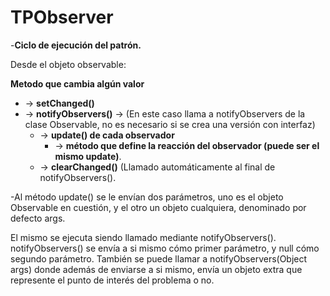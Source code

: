 # TPObserver

-__Ciclo de ejecución del patrón.__

Desde el objeto observable: 

**Metodo que cambia algún valor** 
  - -> **__setChanged()__**
  - -> **__notifyObservers()__** -> (En este caso llama a notifyObservers de la clase Observable, no es necesario si se crea una versión con interfaz) 
    - -> **__update()__ de cada observador**
      - -> **método que define la reacción del observador (puede ser el mismo update)**.
    - -> **__clearChanged()__** (Llamado automáticamente al final de notifyObservers().


-Al método update() se le envían dos parámetros, uno es el objeto Observable en cuestión, y el otro un objeto cualquiera, denominado por defecto args.

El mismo se ejecuta siendo llamado mediante notifyObservers(). notifyObservers() se envía a si mismo cómo primer parámetro, y null cómo segundo parámetro. También se puede llamar a notifyObservers(Object args) donde además de enviarse a si mismo, envía un objeto extra que represente el punto de interés del problema o no.
